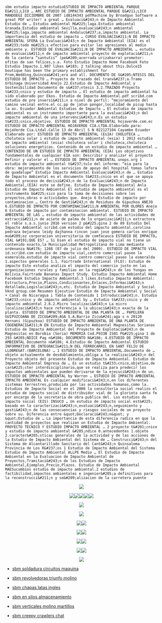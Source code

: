 
```
sbm estudio impacto estudioESTUDIO DE IMPACTO AMBIENTAL PARQUE E&#211;LICO … ARC ESTUDIO DE IMPACTO AMBIENTAL PARQUE E&#211;LICO MANDOEGI DICIEMBRE DE 2007 id8144343 pdfMachine by Broadgun Software a great PDF writer! a great … Evaluaci&#243;n de Impacto Ambiental Estudio de … Estudio ambiental M&#225;laga.Estudio ambiental Granada.Estudio ambiental Sevilla,evaluaci&#243;n ambiental M&#225;laga,impacto ambiental Andaluc&#237;a,impacto ambiental. La importancia del estudio de impacto … CURSO EVALUACI&#211;N DE IMPACTO AMBIENTAL SFERA La Evaluaci&#243;n de Impacto Ambiental (EIA) es el m&#233;todo m&#225;s efectivo para evitar las agresiones al medio ambiente y. ESTUDIO DE EVALUACI&#211;N DE IMPACTO AMBIENTAL … estudio de evaluaci&#211;n de impacto ambiental proyecto de explotaci&#211;n de la cantera ”santutis” (pe&#209;acerrada urizaharra) promotor: ofitas de san felices,s.a. Foto Estudio Impacto Home Facebook Foto Estudio Impacto.1,907 likes &#183; 2 talking about this.Dulce15 boutique has been the primary establishment for Prom,Wedding,Quincea&#241;era and all. DOCUMENTO DE S&#205;NTESIS DEL ESTUDIO DE IMPACTO … Proyecto de trazado del tranv&#237;a.Tramo Urbinaga Universidad Anejo 22.Estudio de Impacto Ambiental y Sostenibilidad Documento de s&#237;ntesis 3.2.TRAZADO Proyecto t&#233;cnico y estudio de impacto … El estudio de impacto ambiental ha sido elaborado por Ekos. Estudio de Impacto Ambiental.pdf scribd.com estudio de pre inversi&#211;n a nivel de perfil: “mejoramiento del camino vecinal entre.el cc.pp de jatun pongor,localidad de picup hasta la av. Ecuador Ambiental Estudios de Impacto … El estudio de impacto ambiental es un instrumento importante para la evaluaci&#243;n del impacto ambiental de una intervenci&#243;n.Es un estudio t&#233;cnico,objetivo. ESTUDIO DE IMPACTO AMBIENTAL hojaverde.com.ec ESTUDIO DE IMPACTO AMBIENTAL HOJAVERDE CIA.LTDA.Elaborado para: HojaVerde Cia.Ltdal.Calle 13 de Abril S N 022127104 Cayambe Ecuador Elaborado por: ESTUDIO DE IMPACTO AMBIENTAL (EsIA) CHOLUTECA … choluteca solar i estudio de impacto ambiental (esia) 1 2013 estudio de impacto ambiental (esia) choluteca solar i choluteca,choluteca soluciones energeticas. Contenido de un estudio de impacto ambiental … CONTENIDO DE UN ESTUDIO DE IMPACTO AMBIENTAL (EIA) Los objetivos fundamentales de cualquier EIA son: Describir y analizar el proyecto Definir y valorar el … ESTUDIO DE IMPACTO AMBIENTAL unops.org 1 estudio de impacto ambiental t&#237;tulo del informe: “eia para la obra: mejoramiento de los servicios de apoyo del hospital tomas lafora de guadalupe” Estudio Impacto Ambiental Evaluaci&#243;n de … Estudio de Impacto Ambiental es el documento t&#233;cnico en el que se apoya todo el proceso de decisi&#243;n de la Evaluaci&#243;n de Impacto Ambiental,(EIA) este se define. Estudio de Impacto Ambiental Anla Estudio de Impacto Ambiental El estudio de impacto ambiental es el instrumento b&#225;sico para la toma de decisiones sobre los proyectos,obras o actividades que. Anejo 6 Estudio de impacto por contaminacion … Centro de Gesti&#243;n de Residuos de Gipuzkoa ANEJO 6.ESTUDIO DE IMPACTO POR CONTAMINACI&#211;N AMBIENTAL POR OLORES Anejo 6 Estudio de impacto por contaminacion ambiental. ESTUDIO DE IMPACTO AMBIENTAL DE LAS … estudio de impacto ambiental de las actividades de extracci&#211;n de aciete de palma de la organizaci&#211;n extractora el roble s.a.s.junio 2016 version 2 p&#225;gina 2 de 89 Estudio Del Impacto Ambiental scribd.com estudio del impacto ambiental.carolina pedraza bejarano leidy dajhanna rincon juan jose gomera carlos enrique mu&#209;oz corporacion universitaria de comfacauca ESTUDIO DE IMPACTO… VIAL &#191;QUE ES? … Si bien el estudio de impacto vial no tiene un contenido exacto,la Municipalidad Metropolitana de Lima mediante ordenanza N&#176; 1268 (07 de julio del 2009). ESTUDIO DE IMPACTO VIAL id.scribd.com estudio de impacto vial,centro comercial paseo la esmeralda.estudio de impacto vial centro comercial paseo la esmeralda 1.aspectos generales 1.1. Fairtrade International (FLO): Estudio de impacto Este estudio analiza el impacto del comercio justo en las organizaciones rurales y familias en la regi&#243;n de los Yungas en Bolivia.Fairtrade Bananas Impact Study. Estudio Impacto Ambiental Home Facebook Estudio Impacto Ambiental.3 likes.Estudio Impacto Ambiental: Estructura,Precio,Plazos,Condicionantes,Enlaces,Informaci&#243;n detallada,Legislaci&#243;n,etc. Estudio de Impacto Ambiental y Social hknd group.com Resumen Ejecutivo Estudio de Impacto Ambiental y Social • Canal de Nicaragua i Tabla de Contenido 1 Introducci&#243;n. Estudio t&#233;cnico y de impacto ambiental by … Estudio t&#233;cnico y de impacto ambiental 2.6.2.Micro localizaci&#243;n La micro localizaci&#243;n hace referencia a la ubicaci&#243;n exacta de la planta. ESTUDIO DE IMPACTO AMBIENTAL DE UNA PLANTA DE … PAPELERA GUIPUZCOANA DE ZICU&#209;AGA S.A.Barrio Zicu&#241;aga s n 20120 Hernani (Gipuzkoa) ESTUDIO DE IMPACTO AMBIENTAL DE UNA PLANTA DE COGENERACI&#211;N EN Estudio de Impacto Ambiental Magnesitas Sorianas Estudio de Impacto Ambiental del Proyecto de Explotaci&#243;n de Magnesitas en Borobia (Soria) MEMORIA Cod.P933B IS01 P&#225;gina 1 de 293 &#205;NDICE Pag n&#186; DOCUMENTO N&#186; 4.ESTUDIO DE IMPACTO AMBIENTAL Documento n&#186; 4.Estudio de Impacto Ambiental ESTUDIO INFORMATIVO DE INTEGRACI&#211;N DEL FERROCARRIL EN SANT FELIU DE LLOBREGAT.(BARCELONA) … 1 ESTUDIO DE IMPACTO AMBIENTAL.Documento de … objeto actualmente de desdoblamiento,obliga a la realizaci&#243;n del Proyecto objeto del presente Estudio de Impacto Ambiental. Estudio de Impacto Ambiental Empresa de … Es un estudio t&#233;cnico,objetivo,de car&#225;cter interdisciplinario,que se realiza para predecir los impactos ambientales que pueden derivarse de la ejecuci&#243;n de un. ESTUDIO DE IMPACTO AMBIENTAL by Warren … ESTUDIO DE IMPACTO AMBIENTAL IMPACTO AMBIENTAL Es cualquier modificaci&#243;n,en los diferentes sistemas terrestres,producida por las actividades humanas,como la. Estudios de Impacto Social en el 2008 la consultoria social realizo el estudio de impacto social de distribuidor vial de la glorieta santa fe por encargo de la secretaria de obra publica del. Los estudios de impacto social (EIS) INSUCO … Un estudio de impacto social est&#225; basado en la caracterizaci&#243;n,evaluaci&#243;n,seguimiento y gesti&#243;n de las consecuencias y riesgos sociales de un proyecto sobre su. Diferencia entre &quot;Declaraci&#243;n&quot; y &quot;Estudio de … La importancia de esta diferencia radica en que la cantidad de proyectos que realizan un Estudio de Impacto Ambiental. PROYECTO TECNICO Y ESTUDIO IMPACTO AMBIENTAL … 2 proyecto t&#201;cnico y estudio de impacto ambiental &#205;ndice 0.antecedentes 1.objeto 2.caracter&#205;sticas generales de la actividad y de las acciones de la Estudio de Impacto Ambiental del Sistema de … Construcci&#243;n del Sistema de Alcantarillado Sanitario del Cant&#243;n Quinsaloma Provincia de Los R&#237;os 1 Estudio de Impacto Ambiental del Sistema Estudio de Impacto Ambiental ALLPE Medio … El Estudio de Impacto Ambiental en la Evaluacion de Impacto Ambiental de Proyectos,Tramitaci&#243;n de los Estudios de Impacto Ambiental,Ejemplos,Precio,Plazos. Estudio de Impacto Ambiental MAESucumbios estudio de impacto ambiental.2 estudios de factibilidad,impactos ambientales e ingenier&#205;a definitivos para la reconstrucci&#211;n y se&#209;alizacion de la carretera puente 
```

<div align="center">

<a href="https://es-crusher.shibang-china.com/github&k=sbm+estudio+impacto+estudio"><img src="https://static.shibang-china.com/es/crusher/logo.jpg"></a>

<a href="https://es-crusher.shibang-china.com/github&k=sbm+estudio+impacto+estudio"><img src="https://static.shibang-china.com/es/crusher/index.jpg"></a><a href="https://es-crusher.shibang-china.com/material.htmlgithub&k=sbm+estudio+impacto+estudio"><img src="https://static.shibang-china.com/es/crusher/material.jpg"></a><a href="https://es-crusher.shibang-china.com/application.htmlgithub&k=sbm+estudio+impacto+estudio"><img src="https://static.shibang-china.com/es/crusher/application.jpg"></a><a href="https://es-crusher.shibang-china.com/aboutus.htmlgithub&k=sbm+estudio+impacto+estudio"><img src="https://static.shibang-china.com/es/crusher/aboutus.jpg"></a><a href="https://es-crusher.shibang-china.com/contact.htmlgithub&k=sbm+estudio+impacto+estudio"><img src="https://static.shibang-china.com/es/crusher/contact.jpg"></a>

<a href="https://es-crusher.shibang-china.com/github&k=sbm+estudio+impacto+estudio"><img src="https://static.shibang-china.com/es/crusher/banner.jpg"></a>

<a href="https://swt.shibang-china.com/github&k=sbm+estudio+impacto+estudio"><img src="https://static.shibang-china.com/es/crusher/text.jpg"></a>

<a href="https://swt.shibang-china.com/github&k=sbm+estudio+impacto+estudio"><img src="https://static.shibang-china.com/es/crusher/chat.jpg"></a><a href="https://es-crusher.shibang-china.com/contact.htmlgithub&k=sbm+estudio+impacto+estudio"><img src="https://static.shibang-china.com/es/crusher/message.jpg"></a>

<a href="https://es-crusher.shibang-china.com/products/pe.htmlgithub&k=sbm+estudio+impacto+estudio"><img src="https://static.shibang-china.com/es/crusher/pe.jpg"></a><a href="https://es-crusher.shibang-china.com/products/pf.htmlgithub&k=sbm+estudio+impacto+estudio"><img src="https://static.shibang-china.com/es/crusher/pf.jpg"></a>

<a href="https://es-crusher.shibang-china.com/products/hpt.htmlgithub&k=sbm+estudio+impacto+estudio"><img src="https://static.shibang-china.com/es/crusher/hpt.jpg"></a><a href="https://es-crusher.shibang-china.com/products/vsi.htmlgithub&k=sbm+estudio+impacto+estudio"><img src="https://static.shibang-china.com/es/crusher/vsi.jpg"></a>

<a href="https://es-crusher.shibang-china.com/products/klv.htmlgithub&k=sbm+estudio+impacto+estudio"><img src="https://static.shibang-china.com/es/crusher/klv.jpg"></a><a href="https://es-crusher.shibang-china.com/products/portable.htmlgithub&k=sbm+estudio+impacto+estudio"><img src="https://static.shibang-china.com/es/crusher/portable.jpg"></a>

<a href="https://swt.shibang-china.com/github&k=sbm+estudio+impacto+estudio"><img src="https://static.shibang-china.com/es/crusher/case.jpg"></a>

</div>


* [sbm soldadura circuitos maquina](sbm%20soldadura%20circuitos%20maquina.md)

* [sbm revolvedoras triunfo molino](sbm%20revolvedoras%20triunfo%20molino.md)

* [sbm chapas latas ingles](sbm%20chapas%20latas%20ingles.md)

* [sbm en silos almacenamiento](sbm%20en%20silos%20almacenamiento.md)

* [sbm verticales molino martillos](sbm%20verticales%20molino%20martillos.md)

* [sbm creepy crawlers chat](sbm%20creepy%20crawlers%20chat.md)